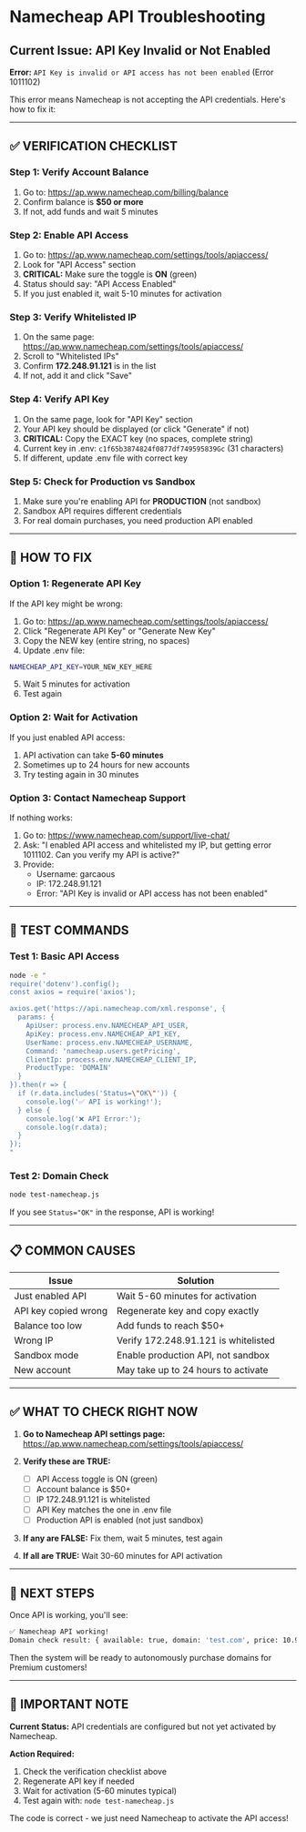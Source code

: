 # Namecheap API Troubleshooting

## Current Issue: API Key Invalid or Not Enabled

**Error:** `API Key is invalid or API access has not been enabled` (Error 1011102)

This error means Namecheap is not accepting the API credentials. Here's how to fix it:

---

## ✅ VERIFICATION CHECKLIST

### Step 1: Verify Account Balance
1. Go to: https://ap.www.namecheap.com/billing/balance
2. Confirm balance is **$50 or more**
3. If not, add funds and wait 5 minutes

### Step 2: Enable API Access
1. Go to: https://ap.www.namecheap.com/settings/tools/apiaccess/
2. Look for "API Access" section
3. **CRITICAL:** Make sure the toggle is **ON** (green)
4. Status should say: "API Access Enabled"
5. If you just enabled it, wait 5-10 minutes for activation

### Step 3: Verify Whitelisted IP
1. On the same page: https://ap.www.namecheap.com/settings/tools/apiaccess/
2. Scroll to "Whitelisted IPs"
3. Confirm **172.248.91.121** is in the list
4. If not, add it and click "Save"

### Step 4: Verify API Key
1. On the same page, look for "API Key" section
2. Your API key should be displayed (or click "Generate" if not)
3. **CRITICAL:** Copy the EXACT key (no spaces, complete string)
4. Current key in .env: `c1f65b3874824f0877df749595839Gc` (31 characters)
5. If different, update .env file with correct key

### Step 5: Check for Production vs Sandbox
1. Make sure you're enabling API for **PRODUCTION** (not sandbox)
2. Sandbox API requires different credentials
3. For real domain purchases, you need production API enabled

---

## 🔧 HOW TO FIX

### Option 1: Regenerate API Key

If the API key might be wrong:

1. Go to: https://ap.www.namecheap.com/settings/tools/apiaccess/
2. Click "Regenerate API Key" or "Generate New Key"
3. Copy the NEW key (entire string, no spaces)
4. Update .env file:

```bash
NAMECHEAP_API_KEY=YOUR_NEW_KEY_HERE
```

5. Wait 5 minutes for activation
6. Test again

### Option 2: Wait for Activation

If you just enabled API access:

1. API activation can take **5-60 minutes**
2. Sometimes up to 24 hours for new accounts
3. Try testing again in 30 minutes

### Option 3: Contact Namecheap Support

If nothing works:

1. Go to: https://www.namecheap.com/support/live-chat/
2. Ask: "I enabled API access and whitelisted my IP, but getting error 1011102. Can you verify my API is active?"
3. Provide:
   - Username: garcaous
   - IP: 172.248.91.121
   - Error: "API Key is invalid or API access has not been enabled"

---

## 🧪 TEST COMMANDS

### Test 1: Basic API Access
```bash
node -e "
require('dotenv').config();
const axios = require('axios');

axios.get('https://api.namecheap.com/xml.response', {
  params: {
    ApiUser: process.env.NAMECHEAP_API_USER,
    ApiKey: process.env.NAMECHEAP_API_KEY,
    UserName: process.env.NAMECHEAP_USERNAME,
    Command: 'namecheap.users.getPricing',
    ClientIp: process.env.NAMECHEAP_CLIENT_IP,
    ProductType: 'DOMAIN'
  }
}).then(r => {
  if (r.data.includes('Status=\"OK\"')) {
    console.log('✅ API is working!');
  } else {
    console.log('❌ API Error:');
    console.log(r.data);
  }
});
"
```

### Test 2: Domain Check
```bash
node test-namecheap.js
```

If you see `Status="OK"` in the response, API is working!

---

## 📋 COMMON CAUSES

| Issue | Solution |
|-------|----------|
| Just enabled API | Wait 5-60 minutes for activation |
| API key copied wrong | Regenerate key and copy exactly |
| Balance too low | Add funds to reach $50+ |
| Wrong IP | Verify 172.248.91.121 is whitelisted |
| Sandbox mode | Enable production API, not sandbox |
| New account | May take up to 24 hours to activate |

---

## ✅ WHAT TO CHECK RIGHT NOW

1. **Go to Namecheap API settings page:** https://ap.www.namecheap.com/settings/tools/apiaccess/

2. **Verify these are TRUE:**
   - [ ] API Access toggle is ON (green)
   - [ ] Account balance is $50+
   - [ ] IP 172.248.91.121 is whitelisted
   - [ ] API Key matches the one in .env file
   - [ ] Production API is enabled (not just sandbox)

3. **If any are FALSE:** Fix them, wait 5 minutes, test again

4. **If all are TRUE:** Wait 30-60 minutes for API activation

---

## 📧 NEXT STEPS

Once API is working, you'll see:

```bash
✅ Namecheap API working!
Domain check result: { available: true, domain: 'test.com', price: 10.98 }
```

Then the system will be ready to autonomously purchase domains for Premium customers!

---

## 🚨 IMPORTANT NOTE

**Current Status:** API credentials are configured but not yet activated by Namecheap.

**Action Required:**
1. Check the verification checklist above
2. Regenerate API key if needed
3. Wait for activation (5-60 minutes typical)
4. Test again with: `node test-namecheap.js`

The code is correct - we just need Namecheap to activate the API access!
